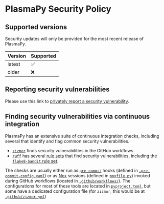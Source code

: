 # PlasmaPy Security Policy

<!-- This sets up the security policy on GitHub. -->

## Supported versions

Security updates will only be provided for the most recent release of PlasmaPy.

| Version | Supported |
| ------- | --------- |
| latest  | ✅        |
| older   | ❌        |

## Reporting security vulnerabilities

Please use this link to [privately report a security vulnerability].

## Finding security vulnerabilities via continuous integration

PlasmaPy has an extensive suite of continuous integration checks,
including several that identify and flag common security vulnerabilities.

- [`zizmor`] finds security vulnerabilities in the GitHub workflows.
- [`ruff`] has several [rule sets] that find security vulnerabilities,
  including the [`flake8-bandit` rule set].

The checks are usually either run as [`pre-commit`] hooks
(defined in [`.pre-commit-config.yaml`])
or as [Nox] sessions (defined in [`noxfile.py`])
invoked during GitHub workflows (located in [`.github/workflows/`]).
The configurations for most of these tools are located in [`pyproject.toml`],
but some have a dedicated configuration file
(for `zizmor`, this would be at [`.github/zizmor.yml`])

[nox]: https://nox.thea.codes
[privately report a security vulnerability]: https://github.com/plasmapy/plasmapy/security/advisories/new
[rule sets]: https://docs.astral.sh/ruff/rules
[`.github/workflows/`]: https://github.com/PlasmaPy/PlasmaPy/tree/main/.github/workflows
[`.github/zizmor.yml`]: https://github.com/PlasmaPy/PlasmaPy/blob/main/.github/zizmor.yml
[`.pre-commit-config.yaml`]: https://github.com/PlasmaPy/PlasmaPy/blob/main/.pre-commit-config.yaml
[`flake8-bandit` rule set]: https://docs.astral.sh/ruff/rules/#flake8-bandit-s
[`noxfile.py`]: https://github.com/PlasmaPy/PlasmaPy/blob/main/noxfile.py
[`pre-commit`]: https://pre-commit.com/
[`pyproject.toml`]: https://github.com/PlasmaPy/PlasmaPy/blob/main/pyproject.toml
[`ruff`]: https://docs.astral.sh/ruff
[`zizmor`]: https://github.com/woodruffw/zizmor
